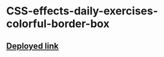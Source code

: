 # CSS-effects-daily-exercises-colorful-border-box

## [Deployed link](https://tatoma.github.io/CSS-effects-daily-exercises-colorful-border-box/)
